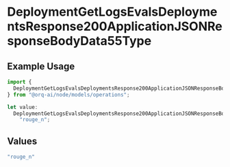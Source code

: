 # DeploymentGetLogsEvalsDeploymentsResponse200ApplicationJSONResponseBodyData55Type

## Example Usage

```typescript
import {
  DeploymentGetLogsEvalsDeploymentsResponse200ApplicationJSONResponseBodyData55Type,
} from "@orq-ai/node/models/operations";

let value:
  DeploymentGetLogsEvalsDeploymentsResponse200ApplicationJSONResponseBodyData55Type =
    "rouge_n";
```

## Values

```typescript
"rouge_n"
```